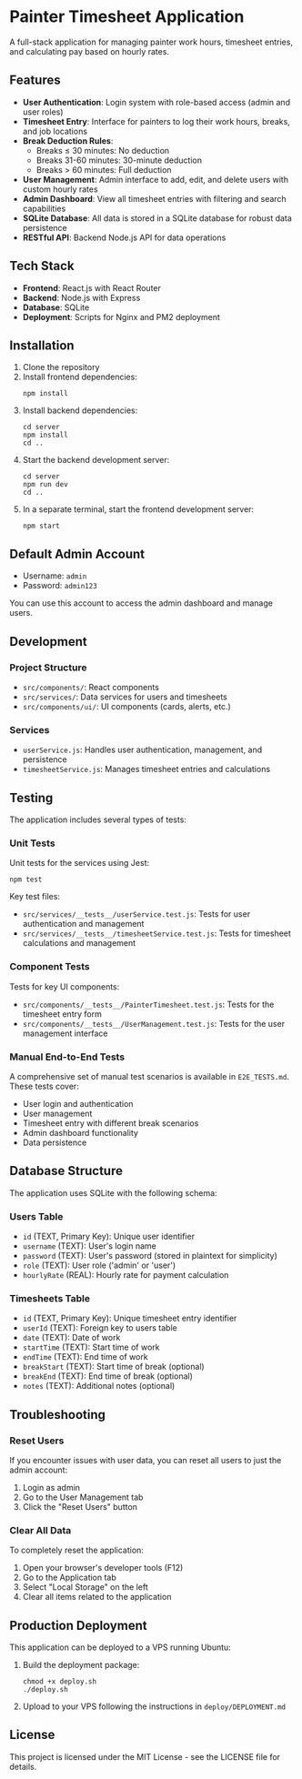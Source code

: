 # Painter Timesheet Application

A full-stack application for managing painter work hours, timesheet entries, and calculating pay based on hourly rates.

## Features

- **User Authentication**: Login system with role-based access (admin and user roles)
- **Timesheet Entry**: Interface for painters to log their work hours, breaks, and job locations
- **Break Deduction Rules**:
  - Breaks ≤ 30 minutes: No deduction
  - Breaks 31-60 minutes: 30-minute deduction
  - Breaks > 60 minutes: Full deduction
- **User Management**: Admin interface to add, edit, and delete users with custom hourly rates
- **Admin Dashboard**: View all timesheet entries with filtering and search capabilities
- **SQLite Database**: All data is stored in a SQLite database for robust data persistence
- **RESTful API**: Backend Node.js API for data operations

## Tech Stack

- **Frontend**: React.js with React Router
- **Backend**: Node.js with Express
- **Database**: SQLite
- **Deployment**: Scripts for Nginx and PM2 deployment

## Installation

1. Clone the repository
2. Install frontend dependencies:
   ```
   npm install
   ```
3. Install backend dependencies:
   ```
   cd server
   npm install
   cd ..
   ```
4. Start the backend development server:
   ```
   cd server
   npm run dev
   cd ..
   ```
5. In a separate terminal, start the frontend development server:
   ```
   npm start
   ```

## Default Admin Account

- Username: `admin`
- Password: `admin123`

You can use this account to access the admin dashboard and manage users.

## Development

### Project Structure

- `src/components/`: React components
- `src/services/`: Data services for users and timesheets
- `src/components/ui/`: UI components (cards, alerts, etc.)

### Services

- `userService.js`: Handles user authentication, management, and persistence
- `timesheetService.js`: Manages timesheet entries and calculations

## Testing

The application includes several types of tests:

### Unit Tests

Unit tests for the services using Jest:

```
npm test
```

Key test files:
- `src/services/__tests__/userService.test.js`: Tests for user authentication and management
- `src/services/__tests__/timesheetService.test.js`: Tests for timesheet calculations and management

### Component Tests

Tests for key UI components:

- `src/components/__tests__/PainterTimesheet.test.js`: Tests for the timesheet entry form
- `src/components/__tests__/UserManagement.test.js`: Tests for the user management interface

### Manual End-to-End Tests

A comprehensive set of manual test scenarios is available in `E2E_TESTS.md`. These tests cover:

- User login and authentication
- User management
- Timesheet entry with different break scenarios
- Admin dashboard functionality
- Data persistence

## Database Structure

The application uses SQLite with the following schema:

### Users Table
- `id` (TEXT, Primary Key): Unique user identifier
- `username` (TEXT): User's login name
- `password` (TEXT): User's password (stored in plaintext for simplicity)
- `role` (TEXT): User role ('admin' or 'user')
- `hourlyRate` (REAL): Hourly rate for payment calculation

### Timesheets Table
- `id` (TEXT, Primary Key): Unique timesheet entry identifier
- `userId` (TEXT): Foreign key to users table
- `date` (TEXT): Date of work
- `startTime` (TEXT): Start time of work
- `endTime` (TEXT): End time of work
- `breakStart` (TEXT): Start time of break (optional)
- `breakEnd` (TEXT): End time of break (optional)
- `notes` (TEXT): Additional notes (optional)

## Troubleshooting

### Reset Users

If you encounter issues with user data, you can reset all users to just the admin account:

1. Login as admin
2. Go to the User Management tab
3. Click the "Reset Users" button

### Clear All Data

To completely reset the application:

1. Open your browser's developer tools (F12)
2. Go to the Application tab
3. Select "Local Storage" on the left
4. Clear all items related to the application

## Production Deployment

This application can be deployed to a VPS running Ubuntu:

1. Build the deployment package:
   ```
   chmod +x deploy.sh
   ./deploy.sh
   ```
2. Upload to your VPS following the instructions in `deploy/DEPLOYMENT.md`

## License

This project is licensed under the MIT License - see the LICENSE file for details.
